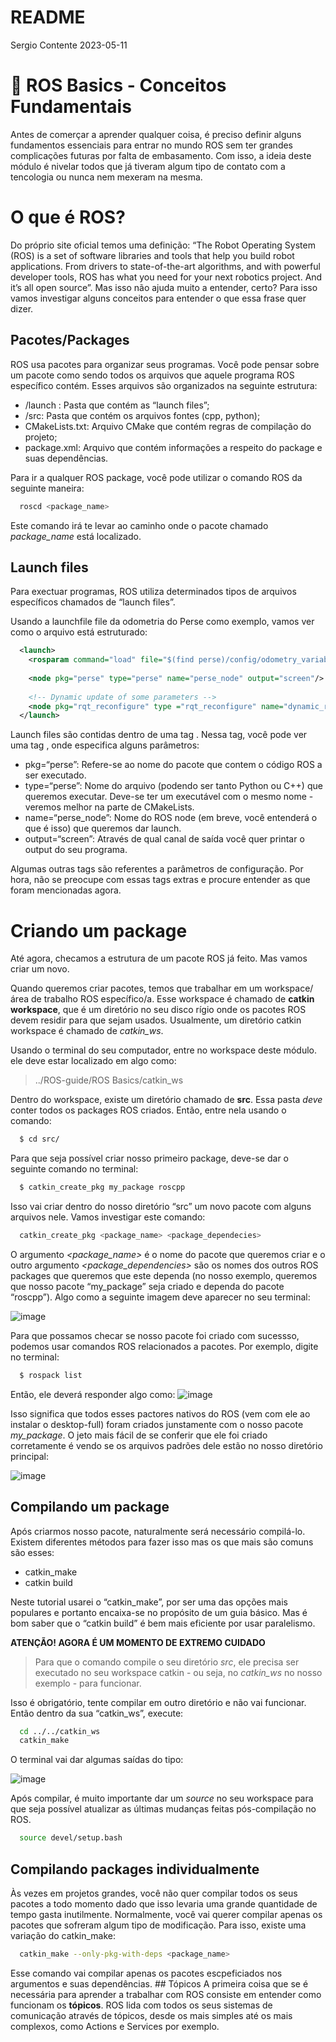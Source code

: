 README
================
Sergio Contente
2023-05-11

# :seedling: ROS Basics - Conceitos Fundamentais

Antes de comerçar a aprender qualquer coisa, é preciso definir alguns
fundamentos essenciais para entrar no mundo ROS sem ter grandes
complicações futuras por falta de embasamento. Com isso, a ideia deste
módulo é nivelar todos que já tiveram algum tipo de contato com a
tencologia ou nunca nem mexeram na mesma.

# O que é ROS?

Do próprio site oficial temos uma definição: “The Robot Operating System
(ROS) is a set of software libraries and tools that help you build robot
applications. From drivers to state-of-the-art algorithms, and with
powerful developer tools, ROS has what you need for your next robotics
project. And it’s all open source”. Mas isso não ajuda muito a entender,
certo? Para isso vamos investigar alguns conceitos para entender o que
essa frase quer dizer.

## Pacotes/Packages

ROS usa pacotes para organizar seus programas. Você pode pensar sobre um
pacote como sendo todos os arquivos que aquele programa ROS específico
contém. Esses arquivos são organizados na seguinte estrutura:

- /launch : Pasta que contém as “launch files”;
- /src: Pasta que contém os arquivos fontes (cpp, python);
- CMakeLists.txt: Arquivo CMake que contém regras de compilação do
  projeto;
- package.xml: Arquivo que contém informações a respeito do package e
  suas dependências.

Para ir a qualquer ROS package, você pode utilizar o comando ROS da
seguinte maneira:

``` bash
  roscd <package_name>
```

Este comando irá te levar ao caminho onde o pacote chamado
*package_name* está localizado.

## Launch files

Para exectuar programas, ROS utiliza determinados tipos de arquivos
específicos chamados de “launch files”.

Usando a launchfile file da odometria do Perse como exemplo, vamos ver
como o arquivo está estruturado:

``` xml
  <launch>
    <rosparam command="load" file="$(find perse)/config/odometry_variables.yaml"/>
  
    <node pkg="perse" type="perse" name="perse_node" output="screen"/>
  
    <!-- Dynamic update of some parameters -->
    <node pkg="rqt_reconfigure" type ="rqt_reconfigure" name="dynamic_reconfigure"    output="screen"/>
  </launch>
```

Launch files são contidas dentro de uma tag <launch>. Nessa tag, você
pode ver uma tag <node>, onde especifica alguns parâmetros:

- pkg=“perse”: Refere-se ao nome do pacote que contem o código ROS a ser
  executado.
- type=“perse”: Nome do arquivo (podendo ser tanto Python ou C++) que
  queremos executar. Deve-se ter um executável com o mesmo nome -
  veremos melhor na parte de CMakeLists.
- name=“perse_node”: Nome do ROS node (em breve, você entenderá o que é
  isso) que queremos dar launch.
- output=“screen”: Através de qual canal de saída você quer printar o
  output do seu programa.

Algumas outras tags são referentes a parâmetros de configuração. Por
hora, não se preocupe com essas tags extras e procure entender as que
foram mencionadas agora.

# Criando um package

Até agora, checamos a estrutura de um pacote ROS já feito. Mas vamos
criar um novo.

Quando queremos criar pacotes, temos que trabalhar em um workspace/área
de trabalho ROS específico/a. Esse workspace é chamado de **catkin
workspace**, que é um diretório no seu disco rígio onde os pacotes ROS
devem residir para que sejam usados. Usualmente, um diretório catkin
workspace é chamado de *catkin_ws*.

Usando o terminal do seu computador, entre no workspace deste módulo.
ele deve estar localizado em algo como:

> ../ROS-guide/ROS Basics/catkin_ws

Dentro do workspace, existe um diretório chamado de **src**. Essa pasta
*deve* conter todos os packages ROS criados. Então, entre nela usando o
comando:

``` bash
  $ cd src/
```

Para que seja possível criar nosso primeiro package, deve-se dar o
seguinte comando no terminal:

``` bash
  $ catkin_create_pkg my_package roscpp
```

Isso vai criar dentro do nosso diretório “src” um novo pacote com alguns
arquivos nele. Vamos investigar este comando:

``` bash
  catkin_create_pkg <package_name> <package_dependecies>
```

O argumento *<package_name>* é o nome do pacote que queremos criar e o
outro argumento *<package_dependencies>* são os nomes dos outros ROS
packages que queremos que este dependa (no nosso exemplo, queremos que
nosso pacote “my_package” seja criado e dependa do pacote “roscpp”).
Algo como a seguinte imagem deve aparecer no seu terminal:

![image](./Images/creating_package.png)

Para que possamos checar se nosso pacote foi criado com sucessso,
podemos usar comandos ROS relacionados a pacotes. Por exemplo, digite no
terminal:

``` bash
  $ rospack list
```

Então, ele deverá responder algo como:
![image](./Images/rospack_list.png)

Isso significa que todos esses pactores nativos do ROS (vem com ele ao
instalar o desktop-full) foram criados junstamente com o nosso pacote
*my_package*. O jeto mais fácil de se conferir que ele foi criado
corretamente é vendo se os arquivos padrões dele estão no nosso
diretório principal:

![image](./Images/package_struct.png)

## Compilando um package

Após criarmos nosso pacote, naturalmente será necessário compilá-lo.
Existem diferentes métodos para fazer isso mas os que mais são comuns
são esses:

- catkin_make
- catkin build

Neste tutorial usarei o “catkin_make”, por ser uma das opções mais
populares e portanto encaixa-se no propósito de um guia básico. Mas é
bom saber que o “catkin build” é bem mais eficiente por usar
paralelismo.

**ATENÇÃO! AGORA É UM MOMENTO DE EXTREMO CUIDADO**

> Para que o comando compile o seu diretório *src*, ele precisa ser
> executado no seu workspace catkin - ou seja, no *catkin_ws* no nosso
> exemplo - para funcionar.

Isso é obrigatório, tente compilar em outro diretório e não vai
funcionar. Então dentro da sua “catkin_ws”, execute:

``` bash
  cd ../../catkin_ws
  catkin_make
```

O terminal vai dar algumas saídas do tipo:

![image](./Images/catkin_make.png)

Após compilar, é muito importante dar um *source* no seu workspace para
que seja possível atualizar as últimas mudanças feitas pós-compilação no
ROS.

``` bash
  source devel/setup.bash
```

## Compilando packages individualmente

Às vezes em projetos grandes, você não quer compilar todos os seus
pacotes a todo momento dado que isso levaria uma grande quantidade de
tempo gasta inutilmente. Normalmente, você vai querer compilar apenas os
pacotes que sofreram algum tipo de modificação. Para isso, existe uma
variação do catkin_make:

``` bash
  catkin_make --only-pkg-with-deps <package_name>
```

Esse comando vai compilar apenas os pacotes escpeficiados nos argumentos
e suas dependências. \## Tópicos A primeira coisa que se é necessária
para aprender a trabalhar com ROS consiste em entender como funcionam os
**tópicos**. ROS lida com todos os seus sistemas de comunicação através
de tópicos, desde os mais simples até os mais complexos, como Actions e
Services por exemplo.
